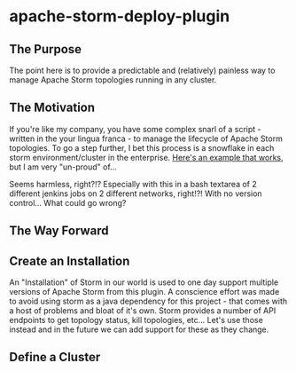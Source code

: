 # apache-storm-deploy-plugin

## The Purpose

The point here is to provide a predictable and (relatively) painless way to manage Apache Storm topologies running in any cluster.

## The Motivation

If you're like my company, you have some complex snarl of a script - written in the your lingua franca - to manage the 
lifecycle of Apache Storm topologies. To go a step further, I bet this process is a snowflake in each storm 
environment/cluster in the enterprise. [Here's an example that works](docs/unproud.md), but I am very "un-proud" of...

Seems harmless, right?!? Especially with this in a bash textarea of 2 different jenkins jobs on 2 
different networks, right!?! With no version control... What could go wrong?

## The Way Forward

## Create an Installation
An "Installation" of Storm in our world is used to one day support multiple versions of Apache Storm from this plugin. 
A conscience effort was made to avoid using storm as a java dependency for this project - that comes with a host of problems
and bloat of it's own. Storm provides a number of API endpoints to get topology status, kill topologies, etc... Let's use those 
instead and in the future we can add support for these as they change.

## Define a Cluster


